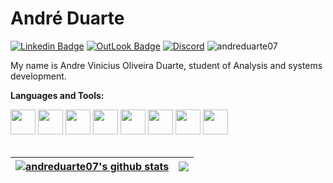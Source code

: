 # André Duarte

[![Linkedin Badge](https://img.shields.io/badge/-LinkedIn-blue?style=plastic&logo=LinkedIn&logoColor=white)](https://www.linkedin.com/in/andreduarte07/)
[![OutLook Badge](https://img.shields.io/badge/Microsoft_Outlook-0078D4?style=plastic&logo=microsoft-outlook&logoColor=white)](mailto:andre_vinicius1998@hotmail.com)
[![Discord](https://dcbadge.vercel.app/api/shield/251933412896669698?style=plastic)](https://www.linkedin.com/in/andreduarte07/)
![andreduarte07](https://komarev.com/ghpvc/?username=andreduarte07&color=red&style=plastic)

My name is Andre Vinicius Oliveira Duarte, student of Analysis and systems development.


**Languages and Tools:**
<div>
  <code><img src="https://cdn.jsdelivr.net/gh/devicons/devicon/icons/python/python-original-wordmark.svg" width="40" height="40"/></code>
  <code><img src="https://cdn.jsdelivr.net/gh/devicons/devicon/icons/java/java-original-wordmark.svg" width="40" height="40"/></code>
  <code><img src="https://cdn.jsdelivr.net/gh/devicons/devicon/icons/javascript/javascript-original.svg" width="40" height="40"/></code>
  <code><img src="https://cdn.jsdelivr.net/gh/devicons/devicon/icons/php/php-original.svg" width="40" height="40"></code>
  <code><img src="https://cdn.jsdelivr.net/gh/devicons/devicon/icons/mysql/mysql-original-wordmark.svg" width="40" height="40"></code>
  <code><img src="https://cdn.jsdelivr.net/gh/devicons/devicon/icons/postgresql/postgresql-original-wordmark.svg" width="40" height="40"></code>
  <code><img src="https://cdn.jsdelivr.net/gh/devicons/devicon/icons/html5/html5-original-wordmark.svg" width="40" height="40"></code>
  <code><img src="https://cdn.jsdelivr.net/gh/devicons/devicon/icons/css3/css3-original-wordmark.svg" width="40" height="40"></code>
</div>

<br />


| <a href="https://github.com/andreduarte07/github-readme-stats"><img align="center" src="https://github-readme-stats.vercel.app/api?username=andreduarte07&show_icons=true&include_all_commits=true&theme=buefy&hide_border=true" alt="andreduarte07's github stats" /></a> | <a href="https://github.com/anuraghazra/github-readme-stats"><img align="center" src="https://github-readme-stats.vercel.app/api/top-langs/?username=andreduarte07&layout=compact&theme=buefy&hide_border=true" /></a> |
| ------------- | ------------- |


